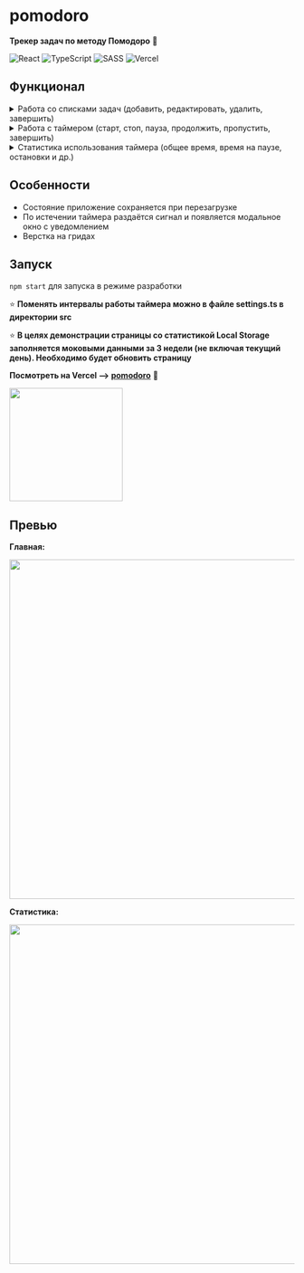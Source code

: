 # pomodoro

**Трекер задач по методу Помодоро** 🍅

![React](https://img.shields.io/badge/react-%2320232a.svg?style=for-the-badge&logo=react&logoColor=%2361DAFB)
![TypeScript](https://img.shields.io/badge/typescript-%23007ACC.svg?style=for-the-badge&logo=typescript&logoColor=white)
![SASS](https://img.shields.io/badge/SASS-hotpink.svg?style=for-the-badge&logo=SASS&logoColor=white)
![Vercel](https://img.shields.io/badge/vercel-%23000000.svg?style=for-the-badge&logo=vercel&logoColor=white)

## Функционал

<details>
<summary markdown="span"> Работа со списками задач (добавить, редактировать, удалить, завершить)</summary>
:bookmark_tabs:
  
Пользователь может запланировать несколько задач и для каждой
задать примерное количество «помидоров» (временных интервалов), которое необходимо, чтобы её
выполнить. 
  
  Верхняя задача из списка — это текущая задача. При успешном завершении задача переходит в список выполненных задач.
 </details>

<details>
 <summary markdown="span"> Работа с таймером (старт, стоп, пауза, продолжить, пропустить, завершить)</summary>
:alarm_clock:
  
Интревалы работы чередуются с более короткими интервалами отдыха. 
  
  Пользователь может поставить таймер на паузу, если его отвлекли, а также полностью прекратить выполнение задачи, удалив ее, либо отметив завершенной. 
 </details>
 
 <details>
<summary markdown="span"> Статистика использования таймера (общее время, время на паузе, остановки и др.)</summary>
:bar_chart:
  
На этой странице отображается статистика по использованию приложения и
некоторые полезные метрики. 
  
  Пользователь может посмотреть столбчатую
диаграмму с количеством часов, когда он работал с таймером. Может выбрать
неделю, за которую он хочет посмотреть статистику. Может посмотреть
дополнительные метрики, такие как:
  
- Фокус (отношение времени, потраченного на
законченные «помидорки», к общему времени работы с таймером)

- Время на паузе

- Остановки
</details>

## Особенности

- Состояние приложение сохраняется при перезагрузке
- По истечении таймера раздаётся сигнал и появляется модальное окно с уведомлением
- Верстка на гридах

## Запуск

`npm start` для запуска в режиме разработки

:star: **Поменять интервалы работы таймера можно в файле settings.ts в директории src**

:star: **В целях демонстрации страницы со статистикой Local Storage заполняется моковыми данными за 3 недели (не включая текущий день).
Необходимо будет обновить страницу**

**Посмотреть на Vercel --> [pomodoro](https://pomodoro-task-tracker.vercel.app/)** :rainbow:

<img src="https://drive.google.com/uc?export=view&id=1RdD9XvSRWD54TOamGYeQV--09o3ZlJzt" width="200" />

## Превью

**Главная:**

<img src="https://drive.google.com/uc?export=view&id=1vtGCXddUMOQyHFGyBGtXu-o_glefKOKZ" width="600" />

**Статистика:**

<img src="https://drive.google.com/uc?export=view&id=1e1QCKQp13z3iI5iIfaKptP-WvRLzm1g7" width="600" />
